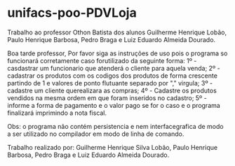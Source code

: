 # unifacs-poo-PDVLoja
Trabalho ao professor Othon Batista dos alunos Guilherme Henrique Lobão, Paulo Henrique Barbosa, 
Pedro Braga e Luiz Eduardo Almeida Dourado.

Boa tarde professor,
Por favor siga as instruções de uso pois o programa so funcionará corretamente caso forutilizado da seguinte forma:
1º - casdastrar um funcionario que atenderá o cliente para aquela venda;
2º - cadastrar os produtos com os codigos dos produtos de forma crescente partindo de 1 e valores de ponto flutuante separado por "," virgula;
3º - cadastre um cliente querealizara as compras;
4º - Cadastre os produtos vendidos na mesma ordem em que foram inseridos no cadastro;
5º - informe a forma de pagamento e o valor pago se for o caso e o programa finalizará imprimindo a nota fiscal.

Obs: o programa não contém persistencia e nem interfacegrafica de modo a ser utilizado no compilador em modo de linha de comando.

Trabalho realizado por: Guilherme Henrique Silva Lobão, Paulo Henrique Barbosa, Pedro Braga e Luiz Eduardo Almeida Dourado.
